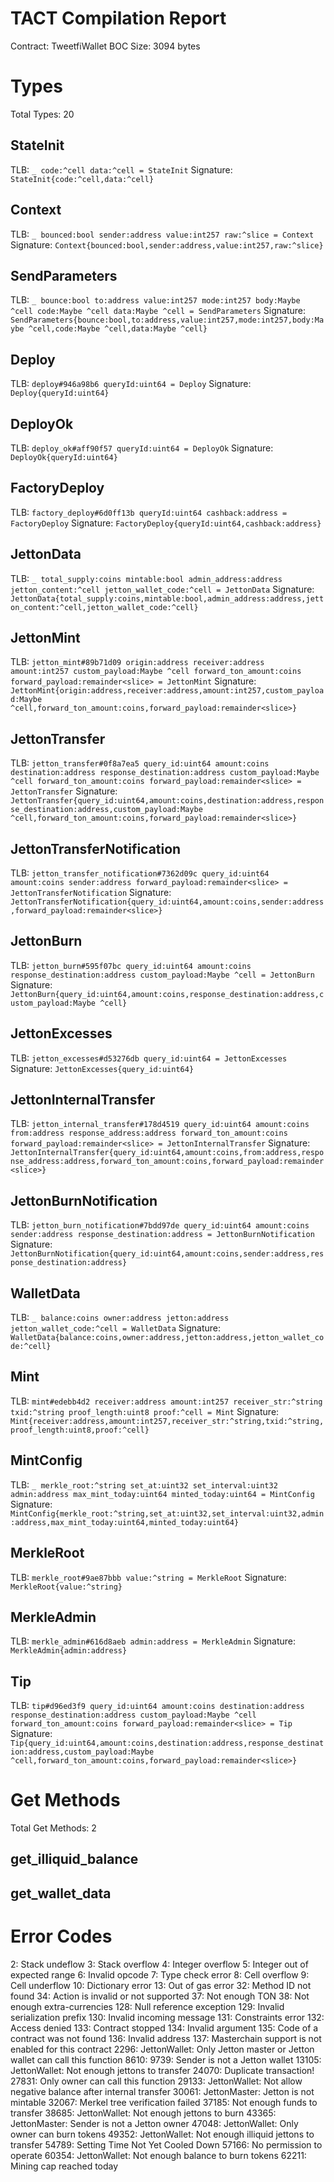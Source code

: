 # TACT Compilation Report
Contract: TweetfiWallet
BOC Size: 3094 bytes

# Types
Total Types: 20

## StateInit
TLB: `_ code:^cell data:^cell = StateInit`
Signature: `StateInit{code:^cell,data:^cell}`

## Context
TLB: `_ bounced:bool sender:address value:int257 raw:^slice = Context`
Signature: `Context{bounced:bool,sender:address,value:int257,raw:^slice}`

## SendParameters
TLB: `_ bounce:bool to:address value:int257 mode:int257 body:Maybe ^cell code:Maybe ^cell data:Maybe ^cell = SendParameters`
Signature: `SendParameters{bounce:bool,to:address,value:int257,mode:int257,body:Maybe ^cell,code:Maybe ^cell,data:Maybe ^cell}`

## Deploy
TLB: `deploy#946a98b6 queryId:uint64 = Deploy`
Signature: `Deploy{queryId:uint64}`

## DeployOk
TLB: `deploy_ok#aff90f57 queryId:uint64 = DeployOk`
Signature: `DeployOk{queryId:uint64}`

## FactoryDeploy
TLB: `factory_deploy#6d0ff13b queryId:uint64 cashback:address = FactoryDeploy`
Signature: `FactoryDeploy{queryId:uint64,cashback:address}`

## JettonData
TLB: `_ total_supply:coins mintable:bool admin_address:address jetton_content:^cell jetton_wallet_code:^cell = JettonData`
Signature: `JettonData{total_supply:coins,mintable:bool,admin_address:address,jetton_content:^cell,jetton_wallet_code:^cell}`

## JettonMint
TLB: `jetton_mint#89b71d09 origin:address receiver:address amount:int257 custom_payload:Maybe ^cell forward_ton_amount:coins forward_payload:remainder<slice> = JettonMint`
Signature: `JettonMint{origin:address,receiver:address,amount:int257,custom_payload:Maybe ^cell,forward_ton_amount:coins,forward_payload:remainder<slice>}`

## JettonTransfer
TLB: `jetton_transfer#0f8a7ea5 query_id:uint64 amount:coins destination:address response_destination:address custom_payload:Maybe ^cell forward_ton_amount:coins forward_payload:remainder<slice> = JettonTransfer`
Signature: `JettonTransfer{query_id:uint64,amount:coins,destination:address,response_destination:address,custom_payload:Maybe ^cell,forward_ton_amount:coins,forward_payload:remainder<slice>}`

## JettonTransferNotification
TLB: `jetton_transfer_notification#7362d09c query_id:uint64 amount:coins sender:address forward_payload:remainder<slice> = JettonTransferNotification`
Signature: `JettonTransferNotification{query_id:uint64,amount:coins,sender:address,forward_payload:remainder<slice>}`

## JettonBurn
TLB: `jetton_burn#595f07bc query_id:uint64 amount:coins response_destination:address custom_payload:Maybe ^cell = JettonBurn`
Signature: `JettonBurn{query_id:uint64,amount:coins,response_destination:address,custom_payload:Maybe ^cell}`

## JettonExcesses
TLB: `jetton_excesses#d53276db query_id:uint64 = JettonExcesses`
Signature: `JettonExcesses{query_id:uint64}`

## JettonInternalTransfer
TLB: `jetton_internal_transfer#178d4519 query_id:uint64 amount:coins from:address response_address:address forward_ton_amount:coins forward_payload:remainder<slice> = JettonInternalTransfer`
Signature: `JettonInternalTransfer{query_id:uint64,amount:coins,from:address,response_address:address,forward_ton_amount:coins,forward_payload:remainder<slice>}`

## JettonBurnNotification
TLB: `jetton_burn_notification#7bdd97de query_id:uint64 amount:coins sender:address response_destination:address = JettonBurnNotification`
Signature: `JettonBurnNotification{query_id:uint64,amount:coins,sender:address,response_destination:address}`

## WalletData
TLB: `_ balance:coins owner:address jetton:address jetton_wallet_code:^cell = WalletData`
Signature: `WalletData{balance:coins,owner:address,jetton:address,jetton_wallet_code:^cell}`

## Mint
TLB: `mint#edebb4d2 receiver:address amount:int257 receiver_str:^string txid:^string proof_length:uint8 proof:^cell = Mint`
Signature: `Mint{receiver:address,amount:int257,receiver_str:^string,txid:^string,proof_length:uint8,proof:^cell}`

## MintConfig
TLB: `_ merkle_root:^string set_at:uint32 set_interval:uint32 admin:address max_mint_today:uint64 minted_today:uint64 = MintConfig`
Signature: `MintConfig{merkle_root:^string,set_at:uint32,set_interval:uint32,admin:address,max_mint_today:uint64,minted_today:uint64}`

## MerkleRoot
TLB: `merkle_root#9ae87bbb value:^string = MerkleRoot`
Signature: `MerkleRoot{value:^string}`

## MerkleAdmin
TLB: `merkle_admin#616d8aeb admin:address = MerkleAdmin`
Signature: `MerkleAdmin{admin:address}`

## Tip
TLB: `tip#d96ed3f9 query_id:uint64 amount:coins destination:address response_destination:address custom_payload:Maybe ^cell forward_ton_amount:coins forward_payload:remainder<slice> = Tip`
Signature: `Tip{query_id:uint64,amount:coins,destination:address,response_destination:address,custom_payload:Maybe ^cell,forward_ton_amount:coins,forward_payload:remainder<slice>}`

# Get Methods
Total Get Methods: 2

## get_illiquid_balance

## get_wallet_data

# Error Codes
2: Stack undeflow
3: Stack overflow
4: Integer overflow
5: Integer out of expected range
6: Invalid opcode
7: Type check error
8: Cell overflow
9: Cell underflow
10: Dictionary error
13: Out of gas error
32: Method ID not found
34: Action is invalid or not supported
37: Not enough TON
38: Not enough extra-currencies
128: Null reference exception
129: Invalid serialization prefix
130: Invalid incoming message
131: Constraints error
132: Access denied
133: Contract stopped
134: Invalid argument
135: Code of a contract was not found
136: Invalid address
137: Masterchain support is not enabled for this contract
2296: JettonWallet: Only Jetton master or Jetton wallet can call this function
8610:
9739: Sender is not a Jetton wallet
13105: JettonWallet: Not enough jettons to transfer
24070: Duplicate transaction!
27831: Only owner can call this function
29133: JettonWallet: Not allow negative balance after internal transfer
30061: JettonMaster: Jetton is not mintable
32067: Merkel tree verification failed
37185: Not enough funds to transfer
38685: JettonWallet: Not enough jettons to burn
43365: JettonMaster: Sender is not a Jetton owner
47048: JettonWallet: Only owner can burn tokens
49352: JettonWallet: Not enough illiquid jettons to transfer
54789: Setting Time Not Yet Cooled Down
57166: No permission to operate
60354: JettonWallet: Not enough balance to burn tokens
62211: Mining cap reached today
